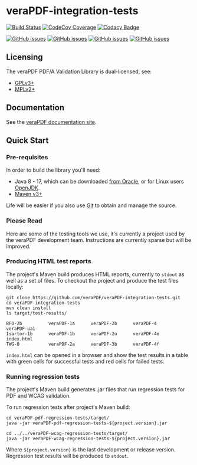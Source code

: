 veraPDF-integration-tests
=========================

[![Build Status](https://jenkins.openpreservation.org/job/veraPDF/job/1.26rc/job/integration-tests-arlington/badge/icon)](https://jenkins.openpreservation.org/job/veraPDF/job/1.26rc/job/integration-tests-arlington/ "OPF Jenkins")
[![CodeCov Coverage](https://img.shields.io/codecov/c/github/veraPDF/veraPDF-integration-tests.svg)](https://codecov.io/gh/veraPDF/veraPDF-integration-tests/ "CodeCov coverage")
[![Codacy Badge](https://app.codacy.com/project/badge/Grade/8d54ee7467f14bf5844b91081981f6ee)](https://app.codacy.com/gh/veraPDF/veraPDF-integration-tests/dashboard?utm_source=gh&utm_medium=referral&utm_content=&utm_campaign=Badge_grade "Codacy coverage")

[![GitHub issues](https://img.shields.io/github/issues/veraPDF/veraPDF-library.svg)](https://github.com/veraPDF/veraPDF-library/issues "Open issues on GitHub")
[![GitHub issues](https://img.shields.io/github/issues-closed/veraPDF/veraPDF-library.svg)](https://github.com/veraPDF/veraPDF-library/issues?q=is%3Aissue+is%3Aclosed "Closed issues on GitHub")
[![GitHub issues](https://img.shields.io/github/issues-pr/veraPDF/veraPDF-integration-tests.svg)](https://github.com/veraPDF/veraPDF-integration-tests/pulls "Open pull requests on GitHub")
[![GitHub issues](https://img.shields.io/github/issues-pr-closed/veraPDF/veraPDF-integration-tests.svg)](https://github.com/veraPDF/veraPDF-integration-tests/pulls?q=is%3Apr+is%3Aclosed "Closed pull requests on GitHub")

Licensing
---------
The veraPDF PDF/A Validation Library is dual-licensed, see:

 - [GPLv3+](LICENSE.GPL "GNU General Public License, version 3")
 - [MPLv2+](LICENSE.MPL "Mozilla Public License, version 2.0")

Documentation
-------------
See the [veraPDF documentation site](http://docs.verapdf.org/).

Quick Start
-----------
### Pre-requisites

In order to build the library you'll need:

 * Java 8 - 17, which can be downloaded [from Oracle](https://www.oracle.com/technetwork/java/javase/downloads/index.html), or for Linux users [OpenJDK](https://openjdk.java.net/install/index.html).
 * [Maven v3+](https://maven.apache.org/)

Life will be easier if you also use [Git](https://git-scm.com/) to obtain and manage the source.

### Please Read

Here are some of the testing tools we use, it's currently a project used by
the veraPDF development team. Instructions are currently sparse but will be
improved.

### Producing HTML test reports

The project's Maven build produces HTML reports, currently to `stdout` as well
as a set of files. To checkout the project and produce the test files locally:

    git clone https://github.com/veraPDF/veraPDF-integration-tests.git
    cd veraPDF-integration-tests
    mvn clean install
    ls target/test-results/

    BFO-2b          veraPDF-1a      veraPDF-2b      veraPDF-4       veraPDF-ua1
    Isartor-1b      veraPDF-1b      veraPDF-2u      veraPDF-4e      index.html
    TWG-0           veraPDF-2a      veraPDF-3b      veraPDF-4f

`index.html` can be opened in a browser and show the test results in a table with
green cells for successful tests and red cells for failed tests.

### Running regression tests

The project's Maven build generates .jar files that run regression tests for PDF and WCAG validation. 

To run regression tests after project's Maven build:

    cd veraPDF-pdf-regression-tests/target/
    java -jar veraPDF-pdf-regression-tests-${project.version}.jar

    cd ../../veraPDF-wcag-regression-tests/target/
    java -jar veraPDF-wcag-regression-tests-${project.version}.jar

Where `${project.version}` is the last development or release version. 
Regression test results will be produced to `stdout`.